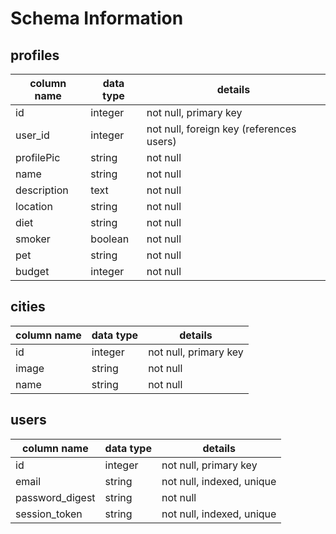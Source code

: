 # Schema Information

## profiles
column name  | data type | details
-------------|-----------|-----------------------
id           | integer   | not null, primary key
user_id      | integer   | not null, foreign key (references users)
profilePic   | string    | not null
name         | string    | not null
description  | text      | not null
location     | string    | not null
diet         | string    | not null
smoker       | boolean   | not null
pet          | string    | not null
budget       | integer   | not null

## cities
column name | data type | details
------------|-----------|-----------------------
id          | integer   | not null, primary key
image       | string    | not null
name        | string    | not null

## users
column name     | data type | details
----------------|-----------|-----------------------
id              | integer   | not null, primary key
email           | string    | not null, indexed, unique
password_digest | string    | not null
session_token   | string    | not null, indexed, unique
